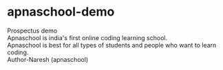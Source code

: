 # apnaschool-demo
Prospectus demo
<br>
Apnaschool is india's first online coding learning school.
<br>
Apnaschool is best for all types of students and people who want to learn coding.
<br>
Author-Naresh (apnaschool)
